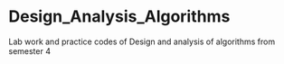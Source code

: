 # Design_Analysis_Algorithms
Lab work and practice codes of Design and analysis of algorithms from semester 4
